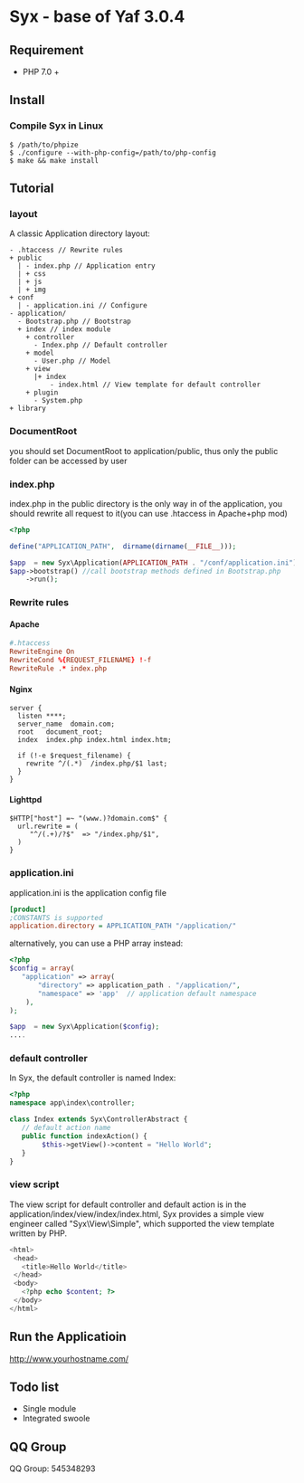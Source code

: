 # Syx - base of Yaf 3.0.4 

## Requirement
- PHP 7.0 +

## Install
### Compile Syx in Linux
```
$ /path/to/phpize
$ ./configure --with-php-config=/path/to/php-config
$ make && make install
```

## Tutorial

### layout
A classic Application directory layout:

```
- .htaccess // Rewrite rules
+ public
  | - index.php // Application entry
  | + css
  | + js
  | + img
+ conf
  | - application.ini // Configure
- application/
  - Bootstrap.php // Bootstrap
  + index // index module
    + controller
      - Index.php // Default controller
    + model
      - User.php // Model
    + view
      |+ index
          - index.html // View template for default controller
    + plugin
      - System.php
+ library
```

### DocumentRoot
you should set DocumentRoot to application/public, thus only the public folder can be accessed by user

### index.php
index.php in the public directory is the only way in of the application, you should rewrite all request to it(you can use .htaccess in Apache+php mod)

```php
<?php

define("APPLICATION_PATH",  dirname(dirname(__FILE__)));

$app  = new Syx\Application(APPLICATION_PATH . "/conf/application.ini");
$app->bootstrap() //call bootstrap methods defined in Bootstrap.php
    ->run();
```
### Rewrite rules

#### Apache

```conf
#.htaccess
RewriteEngine On
RewriteCond %{REQUEST_FILENAME} !-f
RewriteRule .* index.php
```

#### Nginx

```
server {
  listen ****;
  server_name  domain.com;
  root   document_root;
  index  index.php index.html index.htm;

  if (!-e $request_filename) {
    rewrite ^/(.*)  /index.php/$1 last;
  }
}
```

#### Lighttpd

```
$HTTP["host"] =~ "(www.)?domain.com$" {
  url.rewrite = (
     "^/(.+)/?$"  => "/index.php/$1",
  )
}
```

### application.ini
application.ini is the application config file

```ini
[product]
;CONSTANTS is supported
application.directory = APPLICATION_PATH "/application/"
```
alternatively, you can use a PHP array instead:

```php
<?php
$config = array(
   "application" => array(
       "directory" => application_path . "/application/",
       "namespace" => 'app'  // application default namespace
    ),
);

$app  = new Syx\Application($config);
....

```
### default controller
In Syx, the default controller is named Index:

```php
<?php
namespace app\index\controller;

class Index extends Syx\ControllerAbstract {
   // default action name
   public function indexAction() {
        $this->getView()->content = "Hello World";
   }
}

```

### view script
The view script for default controller and default action is in the application/index/view/index/index.html, Syx provides a simple view engineer called "Syx\View\Simple", which supported the view template written by PHP.

```php
<html>
 <head>
   <title>Hello World</title>
 </head>
 <body>
   <?php echo $content; ?>
 </body>
</html>
```

## Run the Applicatioin
  http://www.yourhostname.com/

## Todo list

* Single module
* Integrated swoole


## QQ Group
QQ Group: 545348293
